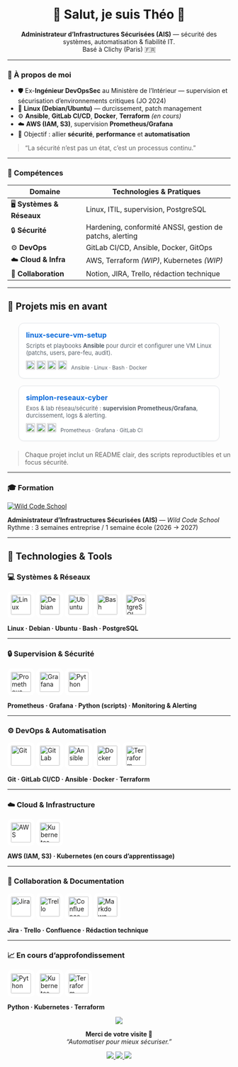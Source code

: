 <h1 align="center">👋 Salut, je suis Théo 🌱</h1>

<p align="center">
  <b>Administrateur d’Infrastructures Sécurisées (AIS)</b> — sécurité des systèmes, automatisation & fiabilité IT.<br/>
  Basé à Clichy (Paris) 🇫🇷
</p>

---

### 💼 À propos de moi

- 🛡️ Ex-**Ingénieur DevOpsSec** au Ministère de l’Intérieur — supervision et sécurisation d’environnements critiques (JO 2024)  
- 🐧 **Linux (Debian/Ubuntu)** — durcissement, patch management  
- ⚙️ **Ansible**, **GitLab CI/CD**, **Docker**, **Terraform** *(en cours)*  
- ☁️ **AWS (IAM, S3)**, supervision **Prometheus/Grafana**  
- 🎯 Objectif : allier **sécurité**, **performance** et **automatisation**

> “La sécurité n’est pas un état, c’est un processus continu.”

---

### 🧠 Compétences

| Domaine | Technologies & Pratiques |
|----------|---------------------------|
| 🖥️ **Systèmes & Réseaux** | Linux, ITIL, supervision, PostgreSQL |
| 🔒 **Sécurité** | Hardening, conformité ANSSI, gestion de patchs, alerting |
| ⚙️ **DevOps** | GitLab CI/CD, Ansible, Docker, GitOps |
| ☁️ **Cloud & Infra** | AWS, Terraform *(WIP)*, Kubernetes *(WIP)* |
| 🧩 **Collaboration** | Notion, JIRA, Trello, rédaction technique |

---

## 🚀 Projets mis en avant

<div align="center">

<!-- Carte 1 -->
<a href="https://github.com/Ccaipp-art/linux-secure-vm-setup" style="text-decoration:none;">
  <div style="display:inline-block; width:420px; margin:8px; padding:16px; border:1px solid #e1e4e8; border-radius:12px; background:#fff; box-shadow: 0 1px 3px rgba(0,0,0,0.04); text-align:left;">
    <div style="font-size:16px; font-weight:700; color:#0969da; margin-bottom:6px;">linux-secure-vm-setup</div>
    <div style="font-size:13px; color:#57606a; margin-bottom:10px;">Scripts et playbooks <b>Ansible</b> pour durcir et configurer une VM Linux (patchs, users, pare-feu, audit).</div>
    <div>
      <img src="https://cdn.jsdelivr.net/gh/devicons/devicon/icons/ansible/ansible-original.svg" width="20" height="20" />
      <img src="https://cdn.jsdelivr.net/gh/devicons/devicon/icons/linux/linux-original.svg" width="20" height="20" />
      <img src="https://cdn.jsdelivr.net/gh/devicons/devicon/icons/bash/bash-original.svg" width="20" height="20" />
      <img src="https://cdn.jsdelivr.net/gh/devicons/devicon/icons/docker/docker-original.svg" width="20" height="20" />
      <span style="font-size:12px; color:#57606a; margin-left:6px;">Ansible · Linux · Bash · Docker</span>
    </div>
  </div>
</a>

<!-- Carte 2 -->
<a href="https://github.com/Ccaipp-art/simplon-reseaux-cyber" style="text-decoration:none;">
  <div style="display:inline-block; width:420px; margin:8px; padding:16px; border:1px solid #e1e4e8; border-radius:12px; background:#fff; box-shadow: 0 1px 3px rgba(0,0,0,0.04); text-align:left;">
    <div style="font-size:16px; font-weight:700; color:#0969da; margin-bottom:6px;">simplon-reseaux-cyber</div>
    <div style="font-size:13px; color:#57606a; margin-bottom:10px;">Exos & lab réseau/sécurité : <b>supervision Prometheus/Grafana</b>, durcissement, logs & alerting.</div>
    <div>
      <img src="https://cdn.jsdelivr.net/gh/devicons/devicon/icons/prometheus/prometheus-original.svg" width="20" height="20" />
      <img src="https://cdn.jsdelivr.net/gh/devicons/devicon/icons/grafana/grafana-original.svg" width="20" height="20" />
      <img src="https://cdn.jsdelivr.net/gh/devicons/devicon/icons/gitlab/gitlab-original.svg" width="20" height="20" />
      <span style="font-size:12px; color:#57606a; margin-left:6px;">Prometheus · Grafana · GitLab CI</span>
    </div>
  </div>
</a>

</div>


> Chaque projet inclut un README clair, des scripts reproductibles et un focus sécurité.

---

### 🎓 Formation

[![Wild Code School](https://img.shields.io/badge/Wild%20Code%20School-AIS-ff477e?style=for-the-badge&logo=readthedocs&logoColor=white)](https://www.wildcodeschool.com/fr-fr/)

**Administrateur d’Infrastructures Sécurisées (AIS)** — *Wild Code School*  
Rythme : 3 semaines entreprise / 1 semaine école (2026 → 2027)

---
## 🧰 Technologies & Tools

### 💻 Systèmes & Réseaux
<p align="left">
  <img src="https://cdn.jsdelivr.net/gh/devicons/devicon/icons/linux/linux-original.svg" alt="Linux" width="45" height="45" style="background:white;padding:8px;border-radius:10px;"/>
  <img src="https://cdn.jsdelivr.net/gh/devicons/devicon/icons/debian/debian-original.svg" alt="Debian" width="45" height="45" style="background:white;padding:8px;border-radius:10px;"/>
  <img src="https://cdn.jsdelivr.net/gh/devicons/devicon/icons/ubuntu/ubuntu-plain.svg" alt="Ubuntu" width="45" height="45" style="background:white;padding:8px;border-radius:10px;"/>
  <img src="https://cdn.jsdelivr.net/gh/devicons/devicon/icons/bash/bash-original.svg" alt="Bash" width="45" height="45" style="background:white;padding:8px;border-radius:10px;"/>
  <img src="https://cdn.jsdelivr.net/gh/devicons/devicon/icons/postgresql/postgresql-original.svg" alt="PostgreSQL" width="45" height="45" style="background:white;padding:8px;border-radius:10px;"/>
</p>

**Linux · Debian · Ubuntu · Bash · PostgreSQL**

---

### 🔒 Supervision & Sécurité
<p align="left">
  <img src="https://cdn.jsdelivr.net/gh/devicons/devicon/icons/prometheus/prometheus-original.svg" alt="Prometheus" width="45" height="45" style="background:white;padding:8px;border-radius:10px;"/>
  <img src="https://cdn.jsdelivr.net/gh/devicons/devicon/icons/grafana/grafana-original.svg" alt="Grafana" width="45" height="45" style="background:white;padding:8px;border-radius:10px;"/>
  <img src="https://cdn.jsdelivr.net/gh/devicons/devicon/icons/python/python-original.svg" alt="Python" width="45" height="45" style="background:white;padding:8px;border-radius:10px;"/>
</p>

**Prometheus · Grafana · Python (scripts) · Monitoring & Alerting**

---

### ⚙️ DevOps & Automatisation
<p align="left">
  <img src="https://cdn.jsdelivr.net/gh/devicons/devicon/icons/git/git-original.svg" alt="Git" width="45" height="45" style="background:white;padding:8px;border-radius:10px;"/>
  <img src="https://cdn.jsdelivr.net/gh/devicons/devicon/icons/gitlab/gitlab-original.svg" alt="GitLab" width="45" height="45" style="background:white;padding:8px;border-radius:10px;"/>
  <img src="https://cdn.jsdelivr.net/gh/devicons/devicon/icons/ansible/ansible-original.svg" alt="Ansible" width="45" height="45" style="background:white;padding:8px;border-radius:10px;"/>
  <img src="https://cdn.jsdelivr.net/gh/devicons/devicon/icons/docker/docker-original.svg" alt="Docker" width="45" height="45" style="background:white;padding:8px;border-radius:10px;"/>
  <img src="https://cdn.jsdelivr.net/gh/devicons/devicon/icons/terraform/terraform-original.svg" alt="Terraform" width="45" height="45" style="background:white;padding:8px;border-radius:10px;"/>
</p>

**Git · GitLab CI/CD · Ansible · Docker · Terraform**

---

### ☁️ Cloud & Infrastructure
<p align="left">
  <img src="https://cdn.jsdelivr.net/gh/devicons/devicon/icons/amazonwebservices/amazonwebservices-original.svg" alt="AWS" width="45" height="45" style="background:white;padding:8px;border-radius:10px;"/>
  <img src="https://cdn.jsdelivr.net/gh/devicons/devicon/icons/kubernetes/kubernetes-plain.svg" alt="Kubernetes" width="45" height="45" style="background:white;padding:8px;border-radius:10px;"/>
</p>

**AWS (IAM, S3) · Kubernetes (en cours d’apprentissage)**

---

### 🧩 Collaboration & Documentation
<p align="left">
  <img src="https://cdn.jsdelivr.net/gh/devicons/devicon/icons/jira/jira-original.svg" alt="Jira" width="45" height="45" style="background:white;padding:8px;border-radius:10px;"/>
  <img src="https://cdn.jsdelivr.net/gh/devicons/devicon/icons/trello/trello-plain.svg" alt="Trello" width="45" height="45" style="background:white;padding:8px;border-radius:10px;"/>
  <img src="https://cdn.jsdelivr.net/gh/devicons/devicon/icons/confluence/confluence-original.svg" alt="Confluence" width="45" height="45" style="background:white;padding:8px;border-radius:10px;"/>
  <img src="https://cdn.jsdelivr.net/gh/devicons/devicon/icons/markdown/markdown-original.svg" alt="Markdown" width="45" height="45" style="background:white;padding:8px;border-radius:10px;"/>
</p>

**Jira · Trello · Confluence · Rédaction technique**

---

### 📈 En cours d’approfondissement
<p align="left">
  <img src="https://cdn.jsdelivr.net/gh/devicons/devicon/icons/python/python-original.svg" alt="Python" width="45" height="45" style="background:white;padding:8px;border-radius:10px;"/>
  <img src="https://cdn.jsdelivr.net/gh/devicons/devicon/icons/kubernetes/kubernetes-plain.svg" alt="Kubernetes" width="45" height="45" style="background:white;padding:8px;border-radius:10px;"/>
  <img src="https://cdn.jsdelivr.net/gh/devicons/devicon/icons/terraform/terraform-original.svg" alt="Terraform" width="45" height="45" style="background:white;padding:8px;border-radius:10px;"/>
</p>

**Python · Kubernetes · Terraform**


<!-- Séparateur “wave” simple -->
<p align="center">
  <img src="https://capsule-render.vercel.app/api?type=waving&color=0:0ea5e9,100:9333ea&height=100&section=footer"/>
</p>

<!-- Footer -->
<p align="center">
  <b>Merci de votre visite 🙌</b><br/>
  <i>“Automatiser pour mieux sécuriser.”</i>
</p>

<p align="center">
  <a href="https://www.linkedin.com/in/theofrancois/">
    <img src="https://img.shields.io/badge/LinkedIn-Théo%20FRANÇOIS-0A66C2?style=for-the-badge&logo=linkedin&logoColor=white" />
  </a>
  <a href="mailto:theoh.francois@laposte.net">
    <img src="https://img.shields.io/badge/Email-theoh.francois@laposte.net-1f2937?style=for-the-badge&logo=gmail&logoColor=white" />
  </a>
  <a href="https://linktr.ee/tfs_ccaipp?utm_source=qr_code">
    <img src="https://img.shields.io/badge/Linktree-TFS-39e09b?style=for-the-badge&logo=linktree&logoColor=white" />
  </a>
</p>
